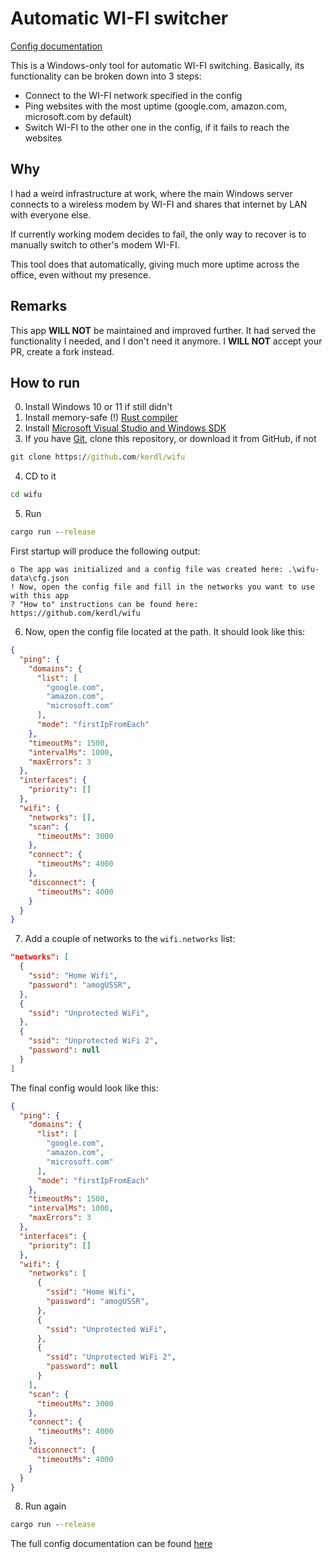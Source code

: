 # Automatic WI-FI switcher

[Config documentation](https://github.com/kerdl/wifu/blob/master/CFG-DOC.md)

This is a Windows-only tool for automatic WI-FI switching.
Basically, its functionality can be broken down into 3 steps:
- Connect to the WI-FI network specified in the config
- Ping websites with the most uptime (google.com, amazon.com, microsoft.com by default)
- Switch WI-FI to the other one in the config, if it fails to reach the websites

## Why

I had a weird infrastructure at work, where the 
main Windows server connects to a wireless modem by WI-FI
and shares that internet by LAN with everyone else.

If currently working modem decides to fail,
the only way to recover is to manually switch
to other's modem WI-FI.

This tool does that automatically, giving
much more uptime across the office,
even without my presence.

## Remarks
This app **WILL NOT** be maintained and improved further.
It had served the functionality I needed, and I don't need it anymore.
I **WILL NOT** accept your PR, create a fork instead.

## How to run
0. Install Windows 10 or 11 if still didn't
1. Install memory-safe (!) [Rust compiler](https://www.rust-lang.org/tools/install)
2. Install [Microsoft Visual Studio and Windows SDK](https://visualstudio.microsoft.com/downloads/)
3. If you have [Git](https://git-scm.com/download/win), clone this repository, or download it from GitHub, if not
```bat
git clone https://github.com/kerdl/wifu
```
4. CD to it
```bat
cd wifu
```
5. Run
```bat
cargo run --release
```

First startup will produce the following output:
```
o The app was initialized and a config file was created here: .\wifu-data\cfg.json
! Now, open the config file and fill in the networks you want to use with this app
? "How to" instructions can be found here: https://github.com/kerdl/wifu
```

6. Now, open the config file located at the path. It should look like this:
```json
{
  "ping": {
    "domains": {
      "list": [
        "google.com",
        "amazon.com",
        "microsoft.com"
      ],
      "mode": "firstIpFromEach"
    },
    "timeoutMs": 1500,
    "intervalMs": 1000,
    "maxErrors": 3
  },
  "interfaces": {
    "priority": []
  },
  "wifi": {
    "networks": [],
    "scan": {
      "timeoutMs": 3000
    },
    "connect": {
      "timeoutMs": 4000
    },
    "disconnect": {
      "timeoutMs": 4000
    }
  }
}
```

7. Add a couple of networks to the `wifi.networks` list:
```json
"networks": [
  {
    "ssid": "Home Wifi",
    "password": "amogUSSR",
  },
  {
    "ssid": "Unprotected WiFi",
  },
  {
    "ssid": "Unprotected WiFi 2",
    "password": null
  }
]
```

The final config would look like this:
```json
{
  "ping": {
    "domains": {
      "list": [
        "google.com",
        "amazon.com",
        "microsoft.com"
      ],
      "mode": "firstIpFromEach"
    },
    "timeoutMs": 1500,
    "intervalMs": 1000,
    "maxErrors": 3
  },
  "interfaces": {
    "priority": []
  },
  "wifi": {
    "networks": [
      {
        "ssid": "Home Wifi",
        "password": "amogUSSR",
      },
      {
        "ssid": "Unprotected WiFi",
      },
      {
        "ssid": "Unprotected WiFi 2",
        "password": null
      }
    ],
    "scan": {
      "timeoutMs": 3000
    },
    "connect": {
      "timeoutMs": 4000
    },
    "disconnect": {
      "timeoutMs": 4000
    }
  }
}
```

8. Run again
```bat
cargo run --release
```

The full config documentation can be found [here](https://github.com/kerdl/wifu/blob/master/CFG-DOC.md)
